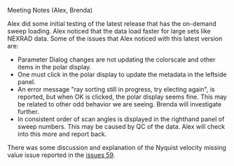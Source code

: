 Meeting Notes (Alex, Brenda)

Alex did some initial testing of the latest release that has the on-demand sweep loading.  Alex noticed that the data load faster
for large sets like NEXRAD data.  Some of the issues that Alex noticed with this latest version are:
* Parameter Dialog changes are not updating the colorscale and other items in the polar display.
* One must click in the polar display to update the metadata in the leftside panel.
* An error message "ray sorting still in progress, try electing again", is reported, but when OK is clicked, the polar display seems fine. This may be related to other odd behavior we are seeing.  Brenda will investigate further.
* In consistent order of scan angles is displayed in the righthand panel of sweep numbers.  This may be caused by QC of the data.  Alex will check into this more and report back.


There was some discussion and explanation of the Nyquist velocity missing value issue reported in the [issues 59](https://github.com/NCAR/lrose-HawkEdit/issues/59).

